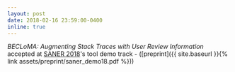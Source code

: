 ```yaml
---
layout: post
date: 2018-02-16 23:59:00-0400
inline: true
---
```


*BECLoMA: Augmenting Stack Traces with User Review Information* accepted at [SANER 2018](http://saner.unimol.it)'s tool demo track - ([preprint]({{ site.baseurl }}{% link assets/preprint/saner_demo18.pdf %}))

